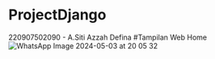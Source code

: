 # ProjectDjango
220907502090 - A.Siti Azzah Defina
#Tampilan Web Home
![WhatsApp Image 2024-05-03 at 20 05 32](https://github.com/Azzahdefina/ProjectDjango/assets/147989734/b4b589b0-8262-407c-859e-3a2284180a44)
